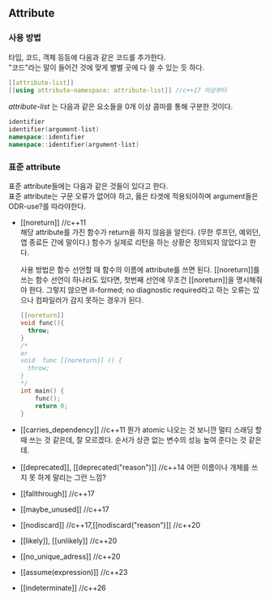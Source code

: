Attribute
-------
### 사용 방법

타입, 코드, 객체 등등에 다음과 같은 코드를 추가한다.   
"코드"라는 말이 들어간 것에 맞게 별별 곳에 다 쓸 수 있는 듯 하다.

```c++
[[attribute-list]]
[[using attribute-namespace: attribute-list]] //c++17 이상부터
```

_attribute-list_ 는 다음과 같은 요소들을 0개 이상 콤마를 통해 구분한 것이다.
```c++
identifier
identifier(argument-list)
namespace::identifier
namespace::identifier(argument-list)
```

### 표준 attribute
표준 attribute들에는 다음과 같은 것들이 있다고 한다.   
표준 attribute는 구문 오류가 없어야 하고, 옳은 타겟에 적용되야하며 argument들은 ODR-use?를 따라야한다.

* [[noreturn]]  //c++11   
  해당 attribute를 가진 함수가 return을 하지 않음을 알린다. (무한 루프던, 예외던, 앱 종료든 간에 말이다.)
  함수가 실제로 리턴을 하는 상황은 정의되지 않았다고 한다.

  사용 방법은 함수 선언할 때 함수의 이름에 attribute를 쓰면 된다.
  [[noreturn]]를 쓰는 함수 선언이 하나라도 있다면, 첫번째 선언에 무조건 [[noreturn]]을 명시해줘야 한다.
  그렇지 않으면 ill-formed; no diagnostic required라고 하는 오류는 있으나 컴파일러가 감지 못하는 경우가 된다.
  
  ```c++
  [[noreturn]]
  void func(){
    throw;
  }
  /*
  or
  void  func [[noreturn]] () {
    throw;
  }
  */
  int main() {
      func();
      return 0;
  }
  ```
  
* [[carries_dependency]]  //c++11
  뭔가 atomic 나오는 것 보니깐 멀티 스래딩 할 때 쓰는 것 같은데, 잘 모르겠다.
  순서가 상관 없는 변수의 성능 높여 준다는 것 같은데.
  
* [[deprecated]], [[deprecated("reason")]]  //c++14
  어떤 이름이나 개체를 쓰지 못 하게 말리는 그런 느낌?
  
* [[fallthrough]]  //c++17
* [[maybe_unused]]  //c++17
* [[nodiscard]] //c++17,[[nodiscard("reason")]]  //c++20
* [[likely]], [[unlikely]]  //c++20
* [[no_unique_adress]]  //c++20
* [[assume(expression)]]  //c++23
* [[indeterminate]]  //c++26
